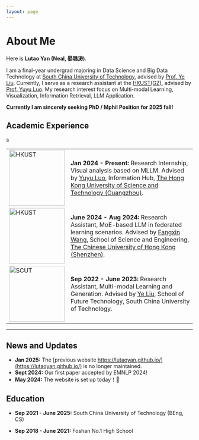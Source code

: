 ```yaml
---
layout: page
---
```


# About Me

<!-- <img src="https://lutaoyan.github.io/lutao.jpg" class="floatpic" width="180" height="240"> -->

Here is **Lutao Yan (Neal, 晏璐涛)**.

I am a final-year undergrad majoring in Data Science and Big Data Technology at [South China University of Technology](https://www2.scut.edu.cn/gzic/main.htm), advised by  [Prof. Ye Liu](https://www2.scut.edu.cn/ft/2021/1102/c29779a449612/page.htm). Currently, I serve as a research assistant at the [HKUST(GZ)](https://www.hkust-gz.edu.cn/), advised by [Prof. Yuyu Luo](https://luoyuyu.vip/). My research interest focus on Multi-modal Learning, Visualization, Information Retrieval, LLM Application.

**Currently I am sincerely seeking PhD / Mphil Position for 2025 fall!**


## Academic Experience

<table>
  <tr>s
    <td><img src="https://lutaoyan.github.io/images/hkust.png" alt="HKUST" width="150" height="150"></td>
    <td>
      <strong>Jan 2024 - Present:</strong> Research Internship, Visual analysis based on MLLM. Advised by <a href="https://luoyuyu.vip/">Yuyu Luo</a>, Information Hub, <a href="https://www.hkust-gz.edu.cn/">The Hong Kong University of Science and Technology (Guangzhou)</a>.
    </td>
  </tr>
  <tr>
    <td><img src="https://lutaoyan.github.io/images/cuhk.png" alt="HKUST" width="150" height="150"></td>
    <td>
      <strong>June 2024 - Aug 2024:</strong> Research Assistant, MoE-based LLM in federated learning scenarios. Advised by <a href="https://mypage.cuhk.edu.cn/academics/wangfangxin/">Fangxin Wang</a>, School of Science and Engineering, <a href="https://sse.cuhk.edu.cn/en">The Chinese University of Hong Kong (Shenzhen)</a>.
    </td>
  </tr>
  <tr>
    <td><img src="https://lutaoyan.github.io/images/hg.png" alt="SCUT" width="150" height="150"></td>
    <td>
      <strong>Sep 2022 - June 2023:</strong> Research Assistant, Multi-modal Learning and Generation. Advised by <a href="https://www2.scut.edu.cn/ft/2021/1102/c29779a449612/page.htm">Ye Liu</a>, School of Future Technology, South China University of Technology.
    </td>
  </tr>
</table>

---

## News and Updates

- **Jan 2025:** The [previous website https://lutaoyan.github.io/](https://lutaoyan.github.io/) is no longer maintained.
- **Sept 2024:** Our first paper accepted by EMNLP 2024! 
- **May 2024:** The website is set up today！🎉

## Education

- **Sep 2021 - June 2025:** South China University of Technology (BEng, CS)

- **Sep 2018 - June 2021:** Foshan No.1 High School

<!-- - [Something About Me](https://lutaoyan.github.io/file/SoP.pdf).pdf -->

  

<!-- <script type='text/javascript' id='clustrmaps' src='//cdn.clustrmaps.com/map_v2.js?cl=ffffff&w=222&t=n&d=cZuDqkhuai7AOCxCfWuvA5X8tSAG2nW9eLAOaAcF9Vk'></script> -->
<script type="text/javascript" id="clustrmaps" src="//clustrmaps.com/map_v2.js?d=TxOWhljhUYXPn6GfBke-bxHhRuIunk_IQQ37lKbhp2U&cl=ffffff&w=a"></script>
